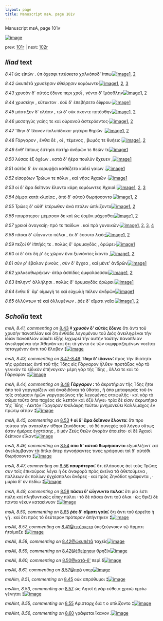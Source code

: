 ```yaml
---
layout: page
title: Manuscript msA, page 101v
---
```


Manuscript msA, page 101v

[![image](http://www.homermultitext.org/iipsrv?OBJ=IIP,1.0&FIF=/project/homer/pyramidal/deepzoom/hmt/vaimg/2017a/VA101VN_0604.tif&WID=100&CVT=JPEG)](http://www.homermultitext.org/ict2/?urn=urn:cite2:hmt:vaimg.2017a:VA101VN_0604)

prev:  [101r](../101r/) | next:  [102r](../102r/)

## *Iliad* text

*8.41* <a id="8.41"/> ὡς εἰπὼν . ὑπ όχεσφι τιτύσκετο χαλκόποδ' ἵππω[![image](http://www.homermultitext.org/iipsrv?OBJ=IIP,1.0&FIF=/project/homer/pyramidal/deepzoom/hmt/vaimg/2017a/VA101VN_0604.tif&RGN=0.4615,0.2479,0.4084,0.0278&WID=1000&CVT=JPEG)](http://www.homermultitext.org/ict2/?urn=urn:cite2:hmt:vaimg.2017a:VA101VN_0604@0.4615,0.2479,0.4084,0.0278)[1](#msA_8.1), [2](#msAil_8.57)

*8.42* <a id="8.42"/> ὠκυπέτᾱ χρυσέῃσιν ἐθείρῃσιν κομόωντε·[![image](http://www.homermultitext.org/iipsrv?OBJ=IIP,1.0&FIF=/project/homer/pyramidal/deepzoom/hmt/vaimg/2017a/VA101VN_0604.tif&RGN=0.4585,0.2667,0.4044,0.0278&WID=1000&CVT=JPEG)](http://www.homermultitext.org/ict2/?urn=urn:cite2:hmt:vaimg.2017a:VA101VN_0604@0.4585,0.2667,0.4044,0.0278)[1](#msAil_8.59), [2](#msA_8.1), [3](#msAil_8.58)

*8.43* <a id="8.43"/> χρυσὸν δ' αὐτὸς ἔδυνε περι χροῒ , γέντο δ' ϊμάσθλην[![image](http://www.homermultitext.org/iipsrv?OBJ=IIP,1.0&FIF=/project/homer/pyramidal/deepzoom/hmt/vaimg/2017a/VA101VN_0604.tif&RGN=0.4464,0.287,0.4404,0.0316&WID=1000&CVT=JPEG)](http://www.homermultitext.org/ict2/?urn=urn:cite2:hmt:vaimg.2017a:VA101VN_0604@0.4464,0.287,0.4404,0.0316)[1](#msA_8.1), [2](#msA_8.41)

*8.44* <a id="8.44"/> χρυσείην , εὔτυκτον . ἑοῦ δ' ἐπεβήσετο δίφρου·[![image](http://www.homermultitext.org/iipsrv?OBJ=IIP,1.0&FIF=/project/homer/pyramidal/deepzoom/hmt/vaimg/2017a/VA101VN_0604.tif&RGN=0.4645,0.305,0.4104,0.0316&WID=1000&CVT=JPEG)](http://www.homermultitext.org/ict2/?urn=urn:cite2:hmt:vaimg.2017a:VA101VN_0604@0.4645,0.305,0.4104,0.0316)[1](#msA_8.1)

*8.45* <a id="8.45"/> μάστιξεν δ' ελάαν , τὼ δ' οὐκ ἀκοντε πετέσθην[![image](http://www.homermultitext.org/iipsrv?OBJ=IIP,1.0&FIF=/project/homer/pyramidal/deepzoom/hmt/vaimg/2017a/VA101VN_0604.tif&RGN=0.4585,0.3238,0.4124,0.0316&WID=1000&CVT=JPEG)](http://www.homermultitext.org/ict2/?urn=urn:cite2:hmt:vaimg.2017a:VA101VN_0604@0.4585,0.3238,0.4124,0.0316)[1](#msA_8.1), [2](#msAim_8.51)

*8.46* <a id="8.46"/> μεσσηγὺς γαίης τε καὶ οὐρανοῦ ἀστερόεντος·[![image](http://www.homermultitext.org/iipsrv?OBJ=IIP,1.0&FIF=/project/homer/pyramidal/deepzoom/hmt/vaimg/2017a/VA101VN_0604.tif&RGN=0.4474,0.3403,0.4124,0.0316&WID=1000&CVT=JPEG)](http://www.homermultitext.org/ict2/?urn=urn:cite2:hmt:vaimg.2017a:VA101VN_0604@0.4474,0.3403,0.4124,0.0316)[1](#msA_8.42), [2](#msA_8.1)

*8.47* <a id="8.47"/> Ἴ̈δην δ' ἵ̈κανεν 					πολυπίδακα· μητέρα θηρῶν .[![image](http://www.homermultitext.org/iipsrv?OBJ=IIP,1.0&FIF=/project/homer/pyramidal/deepzoom/hmt/vaimg/2017a/VA101VN_0604.tif&RGN=0.4494,0.3591,0.4124,0.0316&WID=1000&CVT=JPEG)](http://www.homermultitext.org/ict2/?urn=urn:cite2:hmt:vaimg.2017a:VA101VN_0604@0.4494,0.3591,0.4124,0.0316)[1](#msA_8.1), [2](#msAim_8.52)

*8.48* <a id="8.48"/> Γάργαρον , ἔνθα δέ , 					οἱ , τέμενος , βωμός τε θυήεις·[![image](http://www.homermultitext.org/iipsrv?OBJ=IIP,1.0&FIF=/project/homer/pyramidal/deepzoom/hmt/vaimg/2017a/VA101VN_0604.tif&RGN=0.4555,0.3794,0.4124,0.0316&WID=1000&CVT=JPEG)](http://www.homermultitext.org/ict2/?urn=urn:cite2:hmt:vaimg.2017a:VA101VN_0604@0.4555,0.3794,0.4124,0.0316)[1](#msA_8.1), [2](#msA_8.44)

*8.49* <a id="8.49"/> ἔνθ' ἵππους ἔστησε πατὴρ ἀνδρῶν τε θεῶν τε[![image](http://www.homermultitext.org/iipsrv?OBJ=IIP,1.0&FIF=/project/homer/pyramidal/deepzoom/hmt/vaimg/2017a/VA101VN_0604.tif&RGN=0.4535,0.3982,0.3774,0.0316&WID=1000&CVT=JPEG)](http://www.homermultitext.org/ict2/?urn=urn:cite2:hmt:vaimg.2017a:VA101VN_0604@0.4535,0.3982,0.3774,0.0316)[1](#msA_8.1)

*8.50* <a id="8.50"/> λύσας ἐξ ὀχέων . κατὰ δ' ἠέρα πουλὺν ἔχευεν ,[![image](http://www.homermultitext.org/iipsrv?OBJ=IIP,1.0&FIF=/project/homer/pyramidal/deepzoom/hmt/vaimg/2017a/VA101VN_0604.tif&RGN=0.4505,0.417,0.3964,0.0316&WID=1000&CVT=JPEG)](http://www.homermultitext.org/ict2/?urn=urn:cite2:hmt:vaimg.2017a:VA101VN_0604@0.4505,0.417,0.3964,0.0316)[1](#msA_8.1)

*8.51* <a id="8.51"/> αὐτὸς δ' ἐν κορυφῇσι καθέζετο κύδεϊ γαίων .[![image](http://www.homermultitext.org/iipsrv?OBJ=IIP,1.0&FIF=/project/homer/pyramidal/deepzoom/hmt/vaimg/2017a/VA101VN_0604.tif&RGN=0.4535,0.4335,0.3964,0.0316&WID=1000&CVT=JPEG)](http://www.homermultitext.org/ict2/?urn=urn:cite2:hmt:vaimg.2017a:VA101VN_0604@0.4535,0.4335,0.3964,0.0316)[1](#msA_8.1)

*8.52* <a id="8.52"/> εἰσορόων Τρώων τε 					πόλιν , καὶ νῆας Ἀχαιῶν ·[![image](http://www.homermultitext.org/iipsrv?OBJ=IIP,1.0&FIF=/project/homer/pyramidal/deepzoom/hmt/vaimg/2017a/VA101VN_0604.tif&RGN=0.4535,0.453,0.3844,0.0316&WID=1000&CVT=JPEG)](http://www.homermultitext.org/ict2/?urn=urn:cite2:hmt:vaimg.2017a:VA101VN_0604@0.4535,0.453,0.3844,0.0316)[1](#msA_8.1)

*8.53* <a id="8.53"/> οἱ δ' ἄρα δεῖπνον ἕλοντο κάρη κομόωντες Ἀχαιοὶ 				[![image](http://www.homermultitext.org/iipsrv?OBJ=IIP,1.0&FIF=/project/homer/pyramidal/deepzoom/hmt/vaimg/2017a/VA101VN_0604.tif&RGN=0.4394,0.4718,0.4214,0.0316&WID=1000&CVT=JPEG)](http://www.homermultitext.org/ict2/?urn=urn:cite2:hmt:vaimg.2017a:VA101VN_0604@0.4394,0.4718,0.4214,0.0316)[1](#msA_8.1), [2](#msAint_8.54), [3](#msA_8.45)

*8.54* <a id="8.54"/> ῥίμφα κατὰ κλισίας , ἀπὸ δ' αὐτοῦ θωρήσσοντο·[![image](http://www.homermultitext.org/iipsrv?OBJ=IIP,1.0&FIF=/project/homer/pyramidal/deepzoom/hmt/vaimg/2017a/VA101VN_0604.tif&RGN=0.4555,0.4914,0.4214,0.0316&WID=1000&CVT=JPEG)](http://www.homermultitext.org/ict2/?urn=urn:cite2:hmt:vaimg.2017a:VA101VN_0604@0.4555,0.4914,0.4214,0.0316)[1](#msA_8.46), [2](#msA_8.1)

*8.55* <a id="8.55"/> Τρῶες δ' αῦθ' 					ἑτέρωθεν ἀνὰ πτόλιν ὡπλίζοντο[![image](http://www.homermultitext.org/iipsrv?OBJ=IIP,1.0&FIF=/project/homer/pyramidal/deepzoom/hmt/vaimg/2017a/VA101VN_0604.tif&RGN=0.4545,0.5101,0.4264,0.027&WID=1000&CVT=JPEG)](http://www.homermultitext.org/ict2/?urn=urn:cite2:hmt:vaimg.2017a:VA101VN_0604@0.4545,0.5101,0.4264,0.027)[1](#msA_8.1), [2](#msAint_8.55)

*8.56* <a id="8.56"/> παυρότεροι· μέμασαν δὲ καὶ ὡς ὑσμῖνι μάχεσθαι[![image](http://www.homermultitext.org/iipsrv?OBJ=IIP,1.0&FIF=/project/homer/pyramidal/deepzoom/hmt/vaimg/2017a/VA101VN_0604.tif&RGN=0.4404,0.5304,0.4404,0.027&WID=1000&CVT=JPEG)](http://www.homermultitext.org/ict2/?urn=urn:cite2:hmt:vaimg.2017a:VA101VN_0604@0.4404,0.5304,0.4404,0.027)[1](#msA_8.1), [2](#msA_8.47)

*8.57* <a id="8.57"/> χρειοῖ ἀναγκαίῃ· πρό τε παίδων . καὶ πρὸ γυναικῶν·[![image](http://www.homermultitext.org/iipsrv?OBJ=IIP,1.0&FIF=/project/homer/pyramidal/deepzoom/hmt/vaimg/2017a/VA101VN_0604.tif&RGN=0.4515,0.55,0.4404,0.027&WID=1000&CVT=JPEG)](http://www.homermultitext.org/ict2/?urn=urn:cite2:hmt:vaimg.2017a:VA101VN_0604@0.4515,0.55,0.4404,0.027)[1](#msA_8.1), [2](#msAim_8.53), [3](#msAil_8.62), [4](#msAil_8.61)

*8.58* <a id="8.58"/> πᾶσαι δ' ὠΐγνυντο πύλαι , ἐκ δ' έσσυτο λαὸς[![image](http://www.homermultitext.org/iipsrv?OBJ=IIP,1.0&FIF=/project/homer/pyramidal/deepzoom/hmt/vaimg/2017a/VA101VN_0604.tif&RGN=0.4414,0.5665,0.4014,0.027&WID=1000&CVT=JPEG)](http://www.homermultitext.org/ict2/?urn=urn:cite2:hmt:vaimg.2017a:VA101VN_0604@0.4414,0.5665,0.4014,0.027)[1](#msA_8.1), [2](#msA_8.48)

*8.59* <a id="8.59"/> πεζοί θ' ἱ̈ππῆές τε . πολὺς δ' ὀρυμαγδὸς , ὀρώρει·[![image](http://www.homermultitext.org/iipsrv?OBJ=IIP,1.0&FIF=/project/homer/pyramidal/deepzoom/hmt/vaimg/2017a/VA101VN_0604.tif&RGN=0.4595,0.5853,0.4014,0.0323&WID=1000&CVT=JPEG)](http://www.homermultitext.org/ict2/?urn=urn:cite2:hmt:vaimg.2017a:VA101VN_0604@0.4595,0.5853,0.4014,0.0323)[1](#msA_8.1)

*8.60* <a id="8.60"/> οἱ δ' ὅτε δή ῥ' ἐς χῶρον ἕνα ξυνιόντες ΐκοντο ,[![image](http://www.homermultitext.org/iipsrv?OBJ=IIP,1.0&FIF=/project/homer/pyramidal/deepzoom/hmt/vaimg/2017a/VA101VN_0604.tif&RGN=0.4364,0.6041,0.4134,0.0323&WID=1000&CVT=JPEG)](http://www.homermultitext.org/ict2/?urn=urn:cite2:hmt:vaimg.2017a:VA101VN_0604@0.4364,0.6041,0.4134,0.0323)[1](#msA_8.1), [2](#msAint_8.56)

*8.61* <a id="8.61"/> σύν ρ' έβαλον ῥινοὺς , σὺν δ' ἔγχεα , καὶ μένε' ἀνδρῶν[![image](http://www.homermultitext.org/iipsrv?OBJ=IIP,1.0&FIF=/project/homer/pyramidal/deepzoom/hmt/vaimg/2017a/VA101VN_0604.tif&RGN=0.4605,0.6191,0.4314,0.0361&WID=1000&CVT=JPEG)](http://www.homermultitext.org/ict2/?urn=urn:cite2:hmt:vaimg.2017a:VA101VN_0604@0.4605,0.6191,0.4314,0.0361)[1](#msA_8.1)

*8.62* <a id="8.62"/> χαλκεοθωρήκων· ἀτὰρ ἀσπίδες ὀμφαλόεσσαι[![image](http://www.homermultitext.org/iipsrv?OBJ=IIP,1.0&FIF=/project/homer/pyramidal/deepzoom/hmt/vaimg/2017a/VA101VN_0604.tif&RGN=0.4404,0.6416,0.4214,0.0338&WID=1000&CVT=JPEG)](http://www.homermultitext.org/ict2/?urn=urn:cite2:hmt:vaimg.2017a:VA101VN_0604@0.4404,0.6416,0.4214,0.0338)[1](#msA_8.1), [2](#msA_8.49)

*8.63* <a id="8.63"/> ἔπληντ' ἀλλήλῃσι . πολὺς δ' ὀρυμαγδὸς ὀρώρει·[![image](http://www.homermultitext.org/iipsrv?OBJ=IIP,1.0&FIF=/project/homer/pyramidal/deepzoom/hmt/vaimg/2017a/VA101VN_0604.tif&RGN=0.4565,0.6612,0.3934,0.0285&WID=1000&CVT=JPEG)](http://www.homermultitext.org/ict2/?urn=urn:cite2:hmt:vaimg.2017a:VA101VN_0604@0.4565,0.6612,0.3934,0.0285)[1](#msA_8.1)

*8.64* <a id="8.64"/> ἔνθα δ' ἅμ' οἰμωγή τε καὶ εὐχωλὴ πέλεν ἀνδρῶν[![image](http://www.homermultitext.org/iipsrv?OBJ=IIP,1.0&FIF=/project/homer/pyramidal/deepzoom/hmt/vaimg/2017a/VA101VN_0604.tif&RGN=0.4585,0.6777,0.4174,0.0285&WID=1000&CVT=JPEG)](http://www.homermultitext.org/ict2/?urn=urn:cite2:hmt:vaimg.2017a:VA101VN_0604@0.4585,0.6777,0.4174,0.0285)[1](#msA_8.1)

*8.65* <a id="8.65"/> ὀλλύντων τὲ καὶ ὀλλυμένων . ῥέε δ' αἵματι γαῖα·[![image](http://www.homermultitext.org/iipsrv?OBJ=IIP,1.0&FIF=/project/homer/pyramidal/deepzoom/hmt/vaimg/2017a/VA101VN_0604.tif&RGN=0.4454,0.6972,0.4404,0.0285&WID=1000&CVT=JPEG)](http://www.homermultitext.org/ict2/?urn=urn:cite2:hmt:vaimg.2017a:VA101VN_0604@0.4454,0.6972,0.4404,0.0285)[1](#msA_8.1), [2](#msA_8.50)

## *Scholia* text

*msA, 8.41, commenting on* [8.43](#8.43)  <a id="msA_8.41"/> **‡ χρυσὸν δ' αὐτὸς ἔδυνε** ὅτι ἀντι τοῦ χρυσὴν πανοπλίαν καὶ ὅτι ἐνθάδε λεγομένου τοῦ Διὸς ἀνειληφέναι τὴν ἰδίαν πανοπλίαν οὐκέτι ἑξῆς ἐγχωρεῖ τὴν αυτὴν ταύτην πανοπλίαν ἀνειληφέναι τὴν Ἀθηνᾶν καὶ ὅτι τὸ γέντο ἐκ τῶν συμφραζομένων νοεῖται τεταγμένον ἀντι τοῦ ἔλαβεν ⁑[![image](http://www.homermultitext.org/iipsrv?OBJ=IIP,1.0&FIF=/project/homer/pyramidal/deepzoom/hmt/vaimg/2017a/VA101VN_0604.tif&RGN=0.1794,0.1322,0.6869,0.0571&WID=1000&CVT=JPEG)](http://www.homermultitext.org/ict2/?urn=urn:cite2:hmt:vaimg.2017a:VA101VN_0604@0.1794,0.1322,0.6869,0.0571)

*msA, 8.43, commenting on* [8.47-8.48](#8.47-8.48)  <a id="msA_8.43"/> **Ἴδην δ' ἱ̈κανεν⁚** προς τὴν ἰδιότητα τῆς φράσεως ἀντὶ τοῦ τῆς Ἴδης εἰς Γάργαρον ἦλθεν· προτάξας γὰρ τὸ γενικὸν τὸ εἰδικὸν ἐπήνεγκεν· μέρη γὰρ τῆς Ἴδης , ἄλλα τε καὶ τὸ Γάργαρον ⁑[![image](http://www.homermultitext.org/iipsrv?OBJ=IIP,1.0&FIF=/project/homer/pyramidal/deepzoom/hmt/vaimg/2017a/VA101VN_0604.tif&RGN=0.1851,0.1852,0.6817,0.0474&WID=1000&CVT=JPEG)](http://www.homermultitext.org/ict2/?urn=urn:cite2:hmt:vaimg.2017a:VA101VN_0604@0.1851,0.1852,0.6817,0.0474)

*msA, 8.44, commenting on* [8.48](#8.48)  <a id="msA_8.44"/> **Γάργαρον ⁚** τὸ ἀκροτήριον τῆς Ἴδης ἤτοι ἀπο τοῦ γαργαρίζειν καὶ ἀναδιδόναι τὰ ὕδατα , ἢ ἀπο μεταφορὰς τοῦ ἐν τοῖς στόμασιν ἡμῶν γαργαρεῶνος τῆς λεγομένης σταφυλῆς · καὶ γὰρ τὸ σῶμα τοῦτο ἀπο παχέος εἰς λεπτὸν καὶ ὀξὺ λήγει· τρία δέ εἰσιν ἀκρωτήρια τῆς Ἴδης · Λεκτόν Γὰργαρον Φαλάκρη τούτου μνημονεύει Καλλίμαχος ἐν πρώτῳ αἰτίαν ⁑[![image](http://www.homermultitext.org/iipsrv?OBJ=IIP,1.0&FIF=/project/homer/pyramidal/deepzoom/hmt/vaimg/2017a/VA101VN_0604.tif&RGN=0.18,0.2135,0.6737,0.1195&WID=1000&CVT=JPEG)](http://www.homermultitext.org/ict2/?urn=urn:cite2:hmt:vaimg.2017a:VA101VN_0604@0.18,0.2135,0.6737,0.1195)

*msA, 8.45, commenting on* [8.53](#8.53)  <a id="msA_8.45"/> **‡ οἱ δ' ἄρα δεῖπνον ἕλοντο⁚** ὅτι προ τούτου τὴν ανατολὴν τίθησι Ζηνόδοτος . τὸ δὲ συνεχὲς τοῦ λόγου οὕτως ἐστιν ἡμέρας ἐνστάσης , ὁ μὲν Ζεὺς θεῶν ἀγορὰν ἐποιεῖτο· οἱ δὲ Ἀχαιοὶ δεῖπνον εἵλαντ[![image](http://www.homermultitext.org/iipsrv?OBJ=IIP,1.0&FIF=/project/homer/pyramidal/deepzoom/hmt/vaimg/2017a/VA101VN_0604.tif&RGN=0.1846,0.4638,0.2237,0.0772&WID=1000&CVT=JPEG)](http://www.homermultitext.org/ict2/?urn=urn:cite2:hmt:vaimg.2017a:VA101VN_0604@0.1846,0.4638,0.2237,0.0772)

*msA, 8.46, commenting on* [8.54](#8.54)  <a id="msA_8.46"/> **ἀπο δ' αὐτοῦ θωρήσσοντο** εξωπλίζοντ καὶ ἀνελάμβανον τὰ ὅπλα ὅπερ ἀγνοήσαντες τινὲς γράφουσι τοὶ δ' αὐτόθι θωρήσσοντο ⁑[![image](http://www.homermultitext.org/iipsrv?OBJ=IIP,1.0&FIF=/project/homer/pyramidal/deepzoom/hmt/vaimg/2017a/VA101VN_0604.tif&RGN=0.1897,0.5293,0.2331,0.0663&WID=1000&CVT=JPEG)](http://www.homermultitext.org/ict2/?urn=urn:cite2:hmt:vaimg.2017a:VA101VN_0604@0.1897,0.5293,0.2331,0.0663)

*msA, 8.47, commenting on* [8.56](#8.56)  <a id="msA_8.47"/> **παυρότεροι⁚** ὅτι ἐλάσσους ἀεὶ τοὺς Τρῶας συν τοῖς ἐπικούροις λέγει ἡ δε ἀναφορὰ πρὸς ἐκεῖνα τὰ ἀθετούμενα , πολλεων ἐκ πολίων ἐγχέσπαλοι ἄνδρες · καὶ πρὸς Ζηνόδοτ γράφοντα , · μυρία δ' ἐν πεδίω ⁑[![image](http://www.homermultitext.org/iipsrv?OBJ=IIP,1.0&FIF=/project/homer/pyramidal/deepzoom/hmt/vaimg/2017a/VA101VN_0604.tif&RGN=0.1906,0.5784,0.2386,0.074&WID=1000&CVT=JPEG)](http://www.homermultitext.org/ict2/?urn=urn:cite2:hmt:vaimg.2017a:VA101VN_0604@0.1906,0.5784,0.2386,0.074)

*msA, 8.48, commenting on* [8.58](#8.58)  <a id="msA_8.48"/> **πᾶσαι δ' ὡΐγνυντο πυλαι⁚** ὅτι μία ἐστι πύλη καὶ πληθυντικῶς εἶπεν πύλαι · τὸ δὲ πᾶσαι ἀντι τοῦ όλαι · ὡς θριξὶ δὲ πάντα νέκυν καταείνυον ⁑[![image](http://www.homermultitext.org/iipsrv?OBJ=IIP,1.0&FIF=/project/homer/pyramidal/deepzoom/hmt/vaimg/2017a/VA101VN_0604.tif&RGN=0.1889,0.6451,0.2334,0.0644&WID=1000&CVT=JPEG)](http://www.homermultitext.org/ict2/?urn=urn:cite2:hmt:vaimg.2017a:VA101VN_0604@0.1889,0.6451,0.2334,0.0644)

*msA, 8.50, commenting on* [8.65](#8.65)  <a id="msA_8.50"/> **ῥέε δ' αἵματι γαία⁚** ὅτι ἀντι τοῦ ἐρρεῖτο ἡ γῆ . καὶ ὅτι πρὸς τὸ δεύτερον πρότερον ἀπήντηκεν ⁑[![image](http://www.homermultitext.org/iipsrv?OBJ=IIP,1.0&FIF=/project/homer/pyramidal/deepzoom/hmt/vaimg/2017a/VA101VN_0604.tif&RGN=0.1909,0.7438,0.6123,0.0554&WID=1000&CVT=JPEG)](http://www.homermultitext.org/ict2/?urn=urn:cite2:hmt:vaimg.2017a:VA101VN_0604@0.1909,0.7438,0.6123,0.0554)

*msAil, 8.57, commenting on* [8.41@τιτύσκετο](#8.41@τιτύσκετο)  <a id="msAil_8.57"/> ὑπεζεύγνοιεν τῷ ἅρματι ἡτοίμαζε ⁑[![image](http://www.homermultitext.org/iipsrv?OBJ=IIP,1.0&FIF=/project/homer/pyramidal/deepzoom/hmt/vaimg/2017a/VA101VN_0604.tif&RGN=0.6306,0.2409,0.1491,0.0206&WID=1000&CVT=JPEG)](http://www.homermultitext.org/ict2/?urn=urn:cite2:hmt:vaimg.2017a:VA101VN_0604@0.6306,0.2409,0.1491,0.0206)

*msAil, 8.58, commenting on* [8.42@ὠκυπέτᾱ](#8.42@ὠκυπέτᾱ)  <a id="msAil_8.58"/> ταχεῖς[![image](http://www.homermultitext.org/iipsrv?OBJ=IIP,1.0&FIF=/project/homer/pyramidal/deepzoom/hmt/vaimg/2017a/VA101VN_0604.tif&RGN=0.4969,0.2656,0.0289,0.0167&WID=1000&CVT=JPEG)](http://www.homermultitext.org/ict2/?urn=urn:cite2:hmt:vaimg.2017a:VA101VN_0604@0.4969,0.2656,0.0289,0.0167)

*msAil, 8.59, commenting on* [8.42@ἐθείρῃσιν](#8.42@ἐθείρῃσιν)  <a id="msAil_8.59"/> θρη̈ξίν[![image](http://www.homermultitext.org/iipsrv?OBJ=IIP,1.0&FIF=/project/homer/pyramidal/deepzoom/hmt/vaimg/2017a/VA101VN_0604.tif&RGN=0.7083,0.2682,0.0326,0.0172&WID=1000&CVT=JPEG)](http://www.homermultitext.org/ict2/?urn=urn:cite2:hmt:vaimg.2017a:VA101VN_0604@0.7083,0.2682,0.0326,0.0172)

*msAil, 8.60, commenting on* [8.50@κατὰ-δ'](#8.50@κατὰ-δ')  <a id="msAil_8.60"/> περὶ δ[![image](http://www.homermultitext.org/iipsrv?OBJ=IIP,1.0&FIF=/project/homer/pyramidal/deepzoom/hmt/vaimg/2017a/VA101VN_0604.tif&RGN=0.6297,0.4179,0.0351,0.0146&WID=1000&CVT=JPEG)](http://www.homermultitext.org/ict2/?urn=urn:cite2:hmt:vaimg.2017a:VA101VN_0604@0.6297,0.4179,0.0351,0.0146)

*msAil, 8.61, commenting on* [8.57@πρό](#8.57@πρό)  <a id="msAil_8.61"/> υπερ[![image](http://www.homermultitext.org/iipsrv?OBJ=IIP,1.0&FIF=/project/homer/pyramidal/deepzoom/hmt/vaimg/2017a/VA101VN_0604.tif&RGN=0.6451,0.5475,0.022,0.0146&WID=1000&CVT=JPEG)](http://www.homermultitext.org/ict2/?urn=urn:cite2:hmt:vaimg.2017a:VA101VN_0604@0.6451,0.5475,0.022,0.0146)

*msAim, 8.51, commenting on* [8.45](#8.45)  <a id="msAim_8.51"/> οὐκ απρόθυμοι ⁑[![image](http://www.homermultitext.org/iipsrv?OBJ=IIP,1.0&FIF=/project/homer/pyramidal/deepzoom/hmt/vaimg/2017a/VA101VN_0604.tif&RGN=0.4054,0.3253,0.0591,0.0337&WID=1000&CVT=JPEG)](http://www.homermultitext.org/ict2/?urn=urn:cite2:hmt:vaimg.2017a:VA101VN_0604@0.4054,0.3253,0.0591,0.0337)

*msAim, 8.53, commenting on* [8.57](#8.57)  <a id="msAim_8.53"/> ὡς Λητοῖ ἡ γὰρ εὐθεια χρειὼ ἐμείω γένηται ⁑[![image](http://www.homermultitext.org/iipsrv?OBJ=IIP,1.0&FIF=/project/homer/pyramidal/deepzoom/hmt/vaimg/2017a/VA101VN_0604.tif&RGN=0.418,0.5456,0.0471,0.0517&WID=1000&CVT=JPEG)](http://www.homermultitext.org/ict2/?urn=urn:cite2:hmt:vaimg.2017a:VA101VN_0604@0.418,0.5456,0.0471,0.0517)

*msAint, 8.55, commenting on* [8.55](#8.55)  <a id="msAint_8.55"/> Αρισταρχ διὰ τ ο οπλίζοντο ⁑[![image](http://www.homermultitext.org/iipsrv?OBJ=IIP,1.0&FIF=/project/homer/pyramidal/deepzoom/hmt/vaimg/2017a/VA101VN_0604.tif&RGN=0.8663,0.5087,0.0294,0.0446&WID=1000&CVT=JPEG)](http://www.homermultitext.org/ict2/?urn=urn:cite2:hmt:vaimg.2017a:VA101VN_0604@0.8663,0.5087,0.0294,0.0446)

*msAint, 8.56, commenting on* [8.60](#8.60)  <a id="msAint_8.56"/> γράφεται ἵκανον ⁚[![image](http://www.homermultitext.org/iipsrv?OBJ=IIP,1.0&FIF=/project/homer/pyramidal/deepzoom/hmt/vaimg/2017a/VA101VN_0604.tif&RGN=0.8357,0.6014,0.0426,0.0193&WID=1000&CVT=JPEG)](http://www.homermultitext.org/ict2/?urn=urn:cite2:hmt:vaimg.2017a:VA101VN_0604@0.8357,0.6014,0.0426,0.0193)